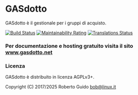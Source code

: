 # GASdotto

GASdotto è il gestionale per i gruppi di acquisto.

[![Build Status](https://github.com/madbob/gasdottong/actions/workflows/test.yml/badge.svg)](https://github.com/madbob/GASdottoNG/actions)
[![Maintainability Rating](https://sonarcloud.io/api/project_badges/measure?project=madbob_GASdottoNG&metric=sqale_rating)](https://sonarcloud.io/summary/new_code?id=madbob_GASdottoNG)
[![Translations Status](https://hosted.weblate.org/widgets/gasdottong/-/translations/svg-badge.svg)](https://hosted.weblate.org/engage/gasdottong/?utm_source=widget)

### Per documentazione e hosting gratuito visita il sito www.gasdotto.net

### Licenza

GASdotto è distribuito in licenza AGPLv3+.

Copyright (C) 2017/2025 Roberto Guido <bob@linux.it>
